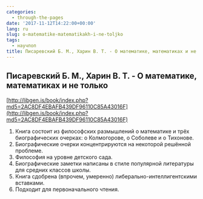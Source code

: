 ```yaml
---
categories:
  - through-the-pages
date: '2017-11-12T14:22:00+00:00'
lang: ru
slug: o-matematike-matematikakh-i-ne-toljko
tags:
  - научпоп
title: Писаревский Б. М., Харин В. Т. - О математике, математиках и не только
---
```



## Писаревский Б. М., Харин В. Т. - О математике, математиках и не только

[http://libgen.is/book/index.php?md5=2AC8DF4EBAFB439DF96110C85A43016F](http://libgen.is/book/index.php?md5=2AC8DF4EBAFB439DF96110C85A43016F)  

<!--more-->

1. Книга состоит из философских размышлений о математике и трёх биографических очерках: о Колмогорове, о Соболеве и о Тихонове.
2. Биографические очерки концентрируются на некоторой решённой проблеме.
3. Философия на уровне детского сада.
4. Биографические заметки написаны в стиле популярной литературы для средних классов школы.
5. Книга сдобрена (впрочем, умеренно) либерально-интеллигентскими вставками.
6. Подходит для первоначального чтения.
